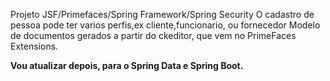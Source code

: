 Projeto JSF/Primefaces/Spring Framework/Spring Security
O cadastro de pessoa pode ter varios perfis,ex cliente,funcionario, ou fornecedor
Modelo de documentos gerados a partir do ckeditor, que vem no PrimeFaces Extensions.

<strong>Vou atualizar depois, para o Spring Data e Spring Boot.</strong>
